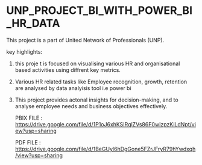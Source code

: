 # UNP_PROJECT_BI_WITH_POWER_BI_HR_DATA
This project is a part of United Network of Professionals (UNP). 

key highlights:
1. this proje t is focused on visualising various HR and organisational based activities using diffrent key metrics.
2. Various HR related tasks like Employee recognition, growth, retention are analysed by data analyisis tool i.e power bi
3. This project provides actonal insights for decision-making, and to analyse employee needs and business objectives effectively.

   PBIX FILE : https://drive.google.com/file/d/1P1oJ6xhKSIRqlZVs86F0wIzpzKiLdNpt/view?usp=sharing 

   PDF FILE : https://drive.google.com/file/d/1BeGUyl6hDgGone5FZrJFryR79hYwdxqh/view?usp=sharing
